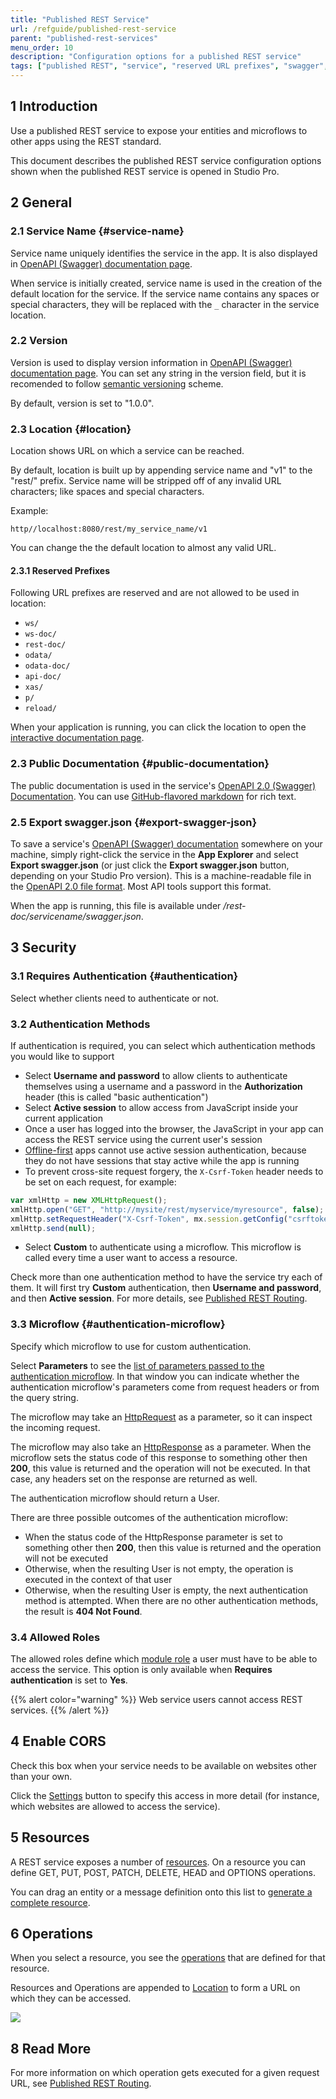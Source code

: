 ```yaml
---
title: "Published REST Service"
url: /refguide/published-rest-service
parent: "published-rest-services"
menu_order: 10
description: "Configuration options for a published REST service"
tags: ["published REST", "service", "reserved URL prefixes", "swagger", "security", "CORS", "resources", "operation", "how-to", "studio pro"]
---
```


## 1 Introduction

Use a published REST service to expose your entities and microflows to other apps using the REST standard.

This document describes the published REST service configuration options shown when the published REST service is opened in Studio Pro.

## 2 General

### 2.1 Service Name {#service-name}

Service name uniquely identifies the service in the app. It is also displayed in [OpenAPI (Swagger) documentation page](open-api).

When service is initially created, service name is used in the creation of the default location for the service. If the service name contains any spaces or special characters, they will be replaced with the `_` character in the service location.

### 2.2 Version

Version is used to display version information in [OpenAPI (Swagger) documentation page](open-api). You can set any string in the version field, but it is recomended to follow [semantic versioning](https://semver.org/) scheme.

By default, version is set to "1.0.0".

### 2.3 Location {#location}

Location shows URL on which a service can be reached.

By default, location is built up by appending service name and "v1" to the "rest/" prefix. Service name will be stripped off of any invalid URL characters; like spaces and special characters.

Example:
```
http//localhost:8080/rest/my_service_name/v1
```

You can change the the default location to almost any valid URL.

#### 2.3.1 Reserved Prefixes

Following URL prefixes are reserved and are not allowed to be used in location:

* `ws/`
* `ws-doc/`
* `rest-doc/`
* `odata/`
* `odata-doc/`
* `api-doc/`
* `xas/`
* `p/`
* `reload/`

When your application is running, you can click the location to open the [interactive documentation page](published-rest-services#interactive-documentation).

### 2.3 Public Documentation {#public-documentation}

The public documentation is used in the service's [OpenAPI 2.0 (Swagger) Documentation](open-api). You can use [GitHub-flavored markdown](gfm-syntax) for rich text.

### 2.5 Export swagger.json {#export-swagger-json}

To save a service's [OpenAPI (Swagger) documentation](open-api) somewhere on your machine, simply right-click the service in the **App Explorer** and select **Export swagger.json** (or just click the **Export swagger.json** button, depending on your Studio Pro version). This is a machine-readable file in the [OpenAPI 2.0 file format](https://github.com/OAI/OpenAPI-Specification/blob/master/versions/2.0.md). Most API tools support this format.

When the app is running, this file is available under */rest-doc/servicename/swagger.json*.

## 3 Security

### 3.1 Requires Authentication {#authentication}

Select whether clients need to authenticate or not.

### 3.2 Authentication Methods

If authentication is required, you can select which authentication methods you would like to support

* Select **Username and password** to allow clients to authenticate themselves using a username and a password in the **Authorization** header (this is called "basic authentication")
*  Select **Active session** to allow access from JavaScript inside your current application
  * Once a user has logged into the browser, the JavaScript in your app can access the REST service using the current user's session
  * [Offline-first](offline-first) apps cannot use active session authentication, because they do not have sessions that stay active while the app is running
  * To prevent cross-site request forgery, the `X-Csrf-Token` header needs to be set on each request, for example:

  ```javascript
  var xmlHttp = new XMLHttpRequest();
  xmlHttp.open("GET", "http://mysite/rest/myservice/myresource", false);
  xmlHttp.setRequestHeader("X-Csrf-Token", mx.session.getConfig("csrftoken"));
  xmlHttp.send(null);
  ```

* Select **Custom** to authenticate using a microflow. This microflow is called every time a user want to access a resource.

Check more than one authentication method to have the service try each of them. It will first try **Custom** authentication, then **Username and password**, and then **Active session**. For more details, see [Published REST Routing](published-rest-routing).

### 3.3 Microflow {#authentication-microflow}

Specify which microflow to use for custom authentication.

Select **Parameters** to see the [list of parameters passed to the authentication microflow](published-rest-authentication-parameter). In that window you can indicate whether the authentication microflow's parameters come from request headers or from the query string.

The microflow may take an [HttpRequest](http-request-and-response-entities#http-request) as a parameter, so it can inspect the incoming request.

The microflow may also take an [HttpResponse](http-request-and-response-entities#http-response) as a parameter. When the microflow sets the status code of this response to something other then **200**, this value is returned and the operation will not be executed. In that case, any headers set on the response are returned as well.

The authentication microflow should return a User.

There are three possible outcomes of the authentication microflow:

* When the status code of the HttpResponse parameter is set to something other then **200**, then this value is returned and the operation will not be executed
* Otherwise, when the resulting User is not empty, the operation is executed in the context of that user
* Otherwise, when the resulting User is empty, the next authentication method is attempted. When there are no other authentication methods, the result is **404 Not Found**.

### 3.4 Allowed Roles

The allowed roles define which [module role](module-security#module-role) a user must have to be able to access the service. This option is only available when **Requires authentication** is set to **Yes**.

{{% alert color="warning" %}}
Web service users cannot access REST services.
{{% /alert %}}

## 4 Enable CORS

Check this box when your service needs to be available on websites other than your own.

Click the [Settings](cors-settings) button to specify this access in more detail (for instance, which websites are allowed to access the service).

## 5 Resources

A REST service exposes a number of [resources](published-rest-resource). On a resource you can define GET, PUT, POST, PATCH, DELETE, HEAD and OPTIONS operations.

You can drag an entity or a message definition onto this list to [generate a complete resource](generate-rest-resource).

## 6 Operations

When you select a resource, you see the [operations](published-rest-operation) that are defined for that resource.

Resources and Operations are appended to [Location](#location) to form a URL on which they can be accessed.

![](/attachments/refguide/modeling/integration/published-rest-services/published-rest-service/example-location-url.png)

## 8 Read More

For more information on which operation gets executed for a given request URL, see [Published REST Routing](published-rest-routing).
